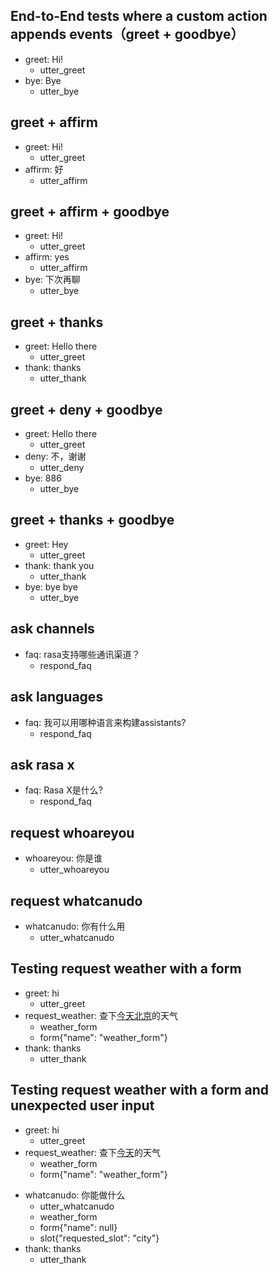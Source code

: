 ## End-to-End tests where a custom action appends events（greet + goodbye）
* greet: Hi!
  - utter_greet
* bye: Bye
  - utter_bye

## greet + affirm
* greet: Hi!
  - utter_greet
* affirm: 好
  - utter_affirm

## greet + affirm + goodbye
* greet: Hi!
  - utter_greet
* affirm: yes
  - utter_affirm
* bye: 下次再聊
  - utter_bye
  
## greet + thanks
* greet: Hello there
  - utter_greet
* thank: thanks
  - utter_thank
  
## greet + deny + goodbye
* greet: Hello there
  - utter_greet
* deny: 不，谢谢
  - utter_deny
* bye: 886
  - utter_bye

## greet + thanks + goodbye
* greet: Hey
  - utter_greet
* thank: thank you
  - utter_thank
* bye: bye bye
  - utter_bye
  
## ask channels
* faq: rasa支持哪些通讯渠道？
  - respond_faq

## ask languages
* faq: 我可以用哪种语言来构建assistants?
  - respond_faq

## ask rasa x
* faq: Rasa X是什么?
  - respond_faq
  
## request whoareyou
* whoareyou: 你是谁
  - utter_whoareyou
  
## request whatcanudo
* whatcanudo: 你有什么用
  - utter_whatcanudo

## Testing request weather with a form
* greet: hi
    - utter_greet
* request_weather: 查下[今天](date_time)[北京](city)的天气
    - weather_form
    - form{"name": "weather_form"}
* thank: thanks
    - utter_thank

## Testing request weather with a form and unexpected user input
* greet: hi
    - utter_greet
* request_weather: 查下[今天](date_time)的天气
    - weather_form
    - form{"name": "weather_form"}
<!-- The user sends a message which should not be handled by the form. -->
* whatcanudo: 你能做什么
    - utter_whatcanudo
    - weather_form
    - form{"name": null}
    - slot{"requested_slot": "city"}
* thank: thanks
    - utter_thank